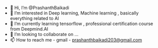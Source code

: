 - 👋 Hi, I’m @PrashanthBaikadi
- 👀 I’m interested in Deep learning, Machine learning , basically everything related to AI
- 🌱 I’m currently learning tensorflow , professional certification course from Deepmind.AI
- 💞️ I’m looking to collaborate on ...
- 📫 How to reach me - gmail - prashanthbaikadi203@gmail.com

<!---
PrashanthBaikadi/PrashanthBaikadi is a ✨ special ✨ repository because its `README.md` (this file) appears on your GitHub profile.
You can click the Preview link to take a look at your changes.
--->
